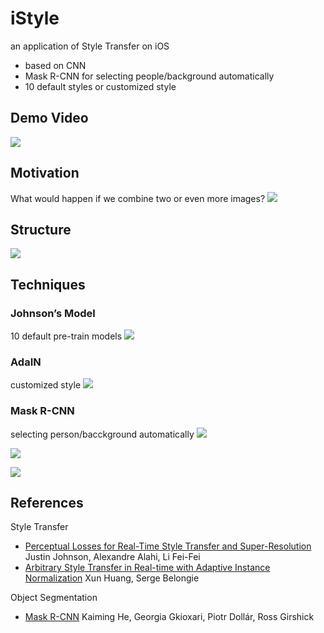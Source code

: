 # iStyle
an application of Style Transfer on iOS
* based on CNN
* Mask R-CNN for selecting people/background automatically
* 10 default styles or customized style

## Demo Video
[![](https://img.youtube.com/vi/KYqbE8JfhjY/0.jpg)](https://www.youtube.com/watch?v=KYqbE8JfhjY)

## Motivation
What would happen if we combine two or even more images?
![](https://i.imgur.com/A7quaWh.png)

## Structure
![](https://i.imgur.com/ZFTWCac.png)

## Techniques
### Johnson’s Model
10 default pre-train models
![](https://i.imgur.com/iVZ8WfZ.png)

### AdaIN
customized style
![](https://i.imgur.com/rmnLdis.png)

### Mask R-CNN
selecting person/bacckground automatically
![](https://i.imgur.com/AnUgBPj.png)

![](https://i.imgur.com/O7VrVwA.png)

![](https://i.imgur.com/jr0JkFI.jpg)

## References
Style Transfer
* [Perceptual Losses for Real-Time Style Transfer and Super-Resolution](https://arxiv.org/abs/1603.08155)
Justin Johnson, Alexandre Alahi, Li Fei-Fei
* [Arbitrary Style Transfer in Real-time with Adaptive Instance Normalization](https://arxiv.org/abs/1703.06868)
Xun Huang, Serge Belongie

Object Segmentation
* [Mask R-CNN](https://arxiv.org/abs/1703.06870)
Kaiming He, Georgia Gkioxari, Piotr Dollár, Ross Girshick
